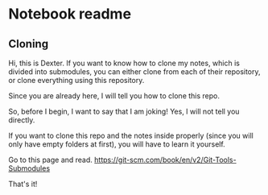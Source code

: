 # Notebook readme

## Cloning

Hi, this is Dexter. If you want to know how to clone my notes, which is divided into submodules, you can either clone from each of their repository, or clone everything using this repository.

Since you are already here, I will tell you how to clone this repo.

So, before I begin, I want to say that I am joking! Yes, I will not tell you directly.

If you want to clone this repo and the notes inside properly (since you will only have empty folders at first), you will have to learn it yourself. 

Go to this page and read. 
https://git-scm.com/book/en/v2/Git-Tools-Submodules

That's it!
